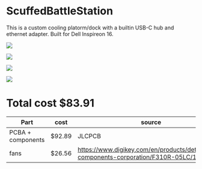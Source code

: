 # ScuffedBattleStation

This is a custom cooling platorm/dock with a builtin USB-C hub and ethernet adapter. Built for Dell Inspireon 16.

![](https://hc-cdn.hel1.your-objectstorage.com/s/v3/d826565080f8e3d7618f18240a6986696e57bb7d_image.png)

![](https://hc-cdn.hel1.your-objectstorage.com/s/v3/1aa7b1a590809a847a9704768ae77a849fa3e970_image.png)

![](https://hc-cdn.hel1.your-objectstorage.com/s/v3/dc98765bd9ac918f3bfee273648a23a9e3b9813a_image.png)

![](https://camo.githubusercontent.com/8372bcaa129d1987006d5d98410b20e933211435902393dfe649574f30f60608/68747470733a2f2f68632d63646e2e68656c312e796f75722d6f626a65637473746f726167652e636f6d2f732f76332f336636316361306536326563643934303836353632366438316233383130623332306330373335345f696d6167652e706e67)


# Total cost $83.91

| Part             | cost   | source                                                                                           |
|------------------|--------|--------------------------------------------------------------------------------------------------|
| PCBA + components| $92.89 | JLCPCB                                                                                           |
| fans             | $26.56 | https://www.digikey.com/en/products/detail/nidec-components-corporation/F310R-05LC/1165517       |
